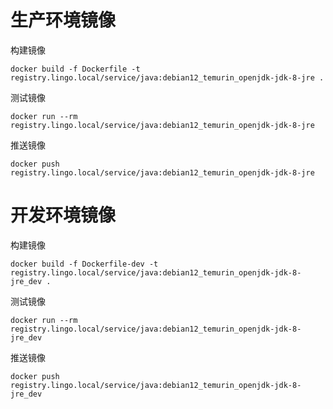 # 生产环境镜像

构建镜像

```shell
docker build -f Dockerfile -t registry.lingo.local/service/java:debian12_temurin_openjdk-jdk-8-jre .
```

测试镜像

```shell
docker run --rm registry.lingo.local/service/java:debian12_temurin_openjdk-jdk-8-jre
```

推送镜像

```shell
docker push registry.lingo.local/service/java:debian12_temurin_openjdk-jdk-8-jre
```



# 开发环境镜像

构建镜像

```shell
docker build -f Dockerfile-dev -t registry.lingo.local/service/java:debian12_temurin_openjdk-jdk-8-jre_dev .
```

测试镜像

```shell
docker run --rm registry.lingo.local/service/java:debian12_temurin_openjdk-jdk-8-jre_dev
```

推送镜像

```shell
docker push registry.lingo.local/service/java:debian12_temurin_openjdk-jdk-8-jre_dev
```

